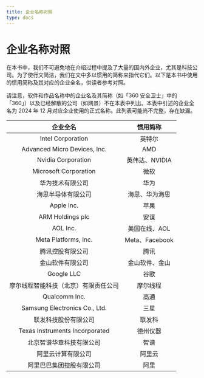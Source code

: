 ```yaml
---
title: 企业名称对照
type: docs
---
```


# 企业名称对照

在本书中，我们不可避免地在介绍过程中提及了大量的国内外企业，尤其是科技公司。为了使行文简洁，我们在文中多以惯用的简称来指代它们。以下是本书中使用的惯用简称及其对应的企业全名，供读者参考对照。

请注意，软件和作品名称中的企业名及其简称（如「360 安全卫士」中的「360」）以及已经解散的公司（如网景）不在本表中列出。本表中引述的企业全名为 2024 年 12 月对应企业使用的正式名称。此列表可能尚不完整，存在缺漏。

| 企业全名 | 惯用简称 |
| :-: | :-: |
| Intel Corporation | 英特尔 |
| Advanced Micro Devices, Inc. | AMD |
| Nvidia Corporation | 英伟达、NVIDIA |
| Microsoft Corporation | 微软 |
| 华为技术有限公司 | 华为 |
| 海思半导体有限公司 | 海思、华为海思 |
| Apple Inc. | 苹果 |
| ARM Holdings plc | 安谋 |
| AOL Inc. | 美国在线、AOL |
| Meta Platforms, Inc. | Meta、Facebook |
| 腾讯控股有限公司 | 腾讯 |
| 金山软件有限公司 | 金山软件、金山 |
| Google LLC | 谷歌 |
| 摩尔线程智能科技（北京）有限责任公司 | 摩尔线程 |
| Qualcomm Inc. | 高通 |
| Samsung Electronics Co., Ltd. | 三星 |
| 联发科技股份有限公司 | 联发科 |
| Texas Instruments Incorporated | 德州仪器 |
| 北京智谱华章科技有限公司 | 智谱 |
| 阿里云计算有限公司 | 阿里云 |
| 阿里巴巴集团控股有限公司 | 阿里 |